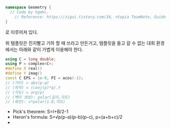 ```C++
namespace Geometry {
  // Code by hgmhc.
    // Reference: https://zigui.tistory.com/34, ntopia TeamNote, Guide to CP, CP book 3
}
```
로 이루어져 있다.

위 템플릿은 진지빨고 기하 할 때 쓰라고 만든거고,
템플릿을 들고 갈 수 없는 대회 환경에서는 아래와 같이 가볍게 이용해야 한다.
```C++
using C = long double;
using P = complex<C>;
#define X real()
#define Y imag()
const C EPS = 1e-9, PI = acos(-1);
// (거리) = abs(p-q)
// (외적) = (conj(p)*q).Y
// (각도) = arg(p)
// (벡터 생성): polar(길이,각도)
// (회전): v*polar(1.0,각도)
```
* Pick's theorem: S=I+B/2-1
* Heron's formula: S=√p(p-a)(p-b)(p-c), p=(a+b+c)/2
* 
